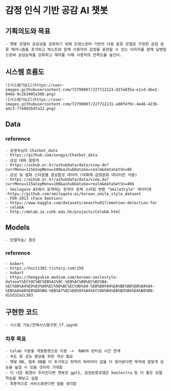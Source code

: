 # 감정 인식 기반 공감 AI 챗봇

## 기획의도와 목표
    - 챗봇 모델의 공감성을 강화하기 위해 트랜스포머 기반의 다중 분류 모델로 구현한 감정 분류 매커니즘을 추가하고 텍스트와 함께 사용자의 감정을 표현할 수 있는 이미지를 함께 답변함으로써 공감능력을 강화하고 재미를 더해 사용자의 만족도를 높인다.

## 시스템 흐름도
    ![시스템기능1](https://user-images.githubusercontent.com/72790897/227712123-d27a035a-e1cd-4be2-84da-9c2b3405a36b.png)
    ![시스템기능2](https://user-images.githubusercontent.com/72790897/227712131-a80f4f9c-4e46-423b-adc3-77e602b4fa22.png)

## Data
### reference
    - 송영숙님의 Chatbot_data
    - https://github.com/songys/Chatbot_data
    - 감성 대화 말뭉치 
    - https://aihub.or.kr/aihubdata/data/view.do?currMenu=115&topMenu=100&aihubDataSe=realm&dataSetSn=86
    - 감성 및 발화 스타일별 음성합성 데이터 (대화체-감정분류 데이터만 사용)
    - https://aihub.or.kr/aihubdata/data/view.do?currMenu=115&topMenu=100&aihubDataSe=realm&dataSetSn=466 
    - Smilegate AI에서 공개하는 한국어 문체 스타일 변환 "SmileStyle" 데이터셋
    -https://github.com/smilegate-ai/korean_smile_style_dataset
    - FER-2013 (Face Emotion)
    - https://www.kaggle.com/datasets/ananthu017/emotion-detection-fer
    - celebA
    - http://mmlab.ie.cuhk.edu.hk/projects/CelebA.html


## Models
    - 모델학습/ 참조

### reference
    - kobert
    - https://hoit1302.tistory.com/159
    - kobart
    - https://heegyukim.medium.com/korean-smilestyle-dataset%EC%9C%BC%EB%A1%9C-%EB%AC%B8%EC%B2%B4-%EC%8A%A4%ED%83%80%EC%9D%BC%EC%9D%84-%EB%B0%94%EA%BE%B8%EB%8A%94-%EB%AA%A8%EB%8D%B8-%EB%A7%8C%EB%93%A4%EC%96%B4%EB%B3%B4%EA%B8%B0-d15d32a2c303

## 구현한 코드
    - 시스템 기능/전체시스템구현_tf.ipynb

### 차후 목표
    - Colab 기본을 개발환경으로 이용 ->  RAM과 런타임 시간 한계
    - 속도 등 성능 향상을 위한 개선 필요
    - 챗봇 DB, 말투 DB를 더 추가하고 최적의 파라미터 값을 더 찾아본다면 목적에 알맞게 성능을 높일 수 있을 것이라 기대함
    - 더 나은 환경이 주어진다면 챗봇은 gpt3, 감정분류모델은 koelectra 등 더 좋은 모델 학습을 해보고 싶음
    - 최종적으로 서비스화한다면 앱을 생각함



